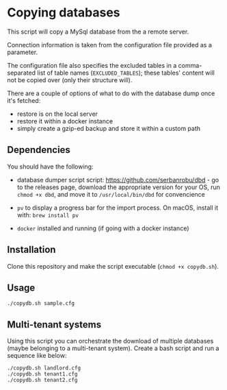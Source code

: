 # Copying databases

This script will copy a MySql database from the a remote server. 

Connection information is taken from the configuration file provided as a parameter.

The configuration file also specifies the excluded tables in a comma-separated list of table names (`EXCLUDED_TABLES`); these tables' content will not be copied over (only their structure will).

There are a couple of options of what to do with the database dump once it's fetched:

- restore is on the local server
- restore it within a docker instance
- simply create a gzip-ed backup and store it within a custom path

## Dependencies

You should have the following:

- database dumper script script: https://github.com/serbanrobu/dbd - go to the releases page, download the appropriate version for your OS, run `chmod +x dbd`, and move it to `/usr/local/bin/dbd` for convencience

- `pv` to display a progress bar for the import process. On macOS, install it with: `brew install pv`

- `docker` installed and running (if going with a docker instance)

## Installation

Clone this repository and make the script executable (`chmod +x copydb.sh`).

## Usage
```
./copydb.sh sample.cfg
```

## Multi-tenant systems

Using this script you can orchestrate the download of multiple databases (maybe belonging to a multi-tenant system). Create a bash script and run a sequence like below:

```
./copydb.sh landlord.cfg
./copydb.sh tenant1.cfg
./copydb.sh tenant2.cfg
```

